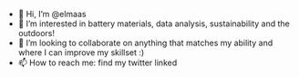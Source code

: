 - 👋 Hi, I’m @elmaas
- 👀 I’m interested in battery materials, data analysis, sustainability and the outdoors!
- 💞️ I’m looking to collaborate on anything that matches my ability and where I can improve my skillset :)
- 📫 How to reach me: find my twitter linked

<!---
elmaas/elmaas is a ✨ special ✨ repository because its `README.md` (this file) appears on your GitHub profile.
You can click the Preview link to take a look at your changes.
--->
